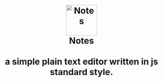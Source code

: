 <h1 align="center">
  <br>
  <a href="https://aerobird98.github.io/Page/lib/img/Notes.svg"><img src="https://aerobird98.github.io/Page/lib/img/Notes.svg" alt="Notes" width="100"></a>
  <br>
  Notes
  <br>
  <br>
  a simple plain text editor written in js standard style.
  <br>
  <br>
</h1>
